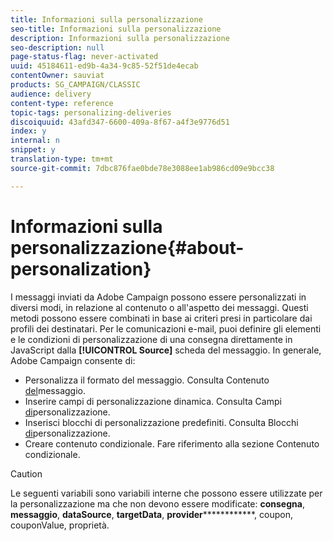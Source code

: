 ```yaml
---
title: Informazioni sulla personalizzazione
seo-title: Informazioni sulla personalizzazione
description: Informazioni sulla personalizzazione
seo-description: null
page-status-flag: never-activated
uuid: 45184611-ed9b-4a34-9c85-52f51de4ecab
contentOwner: sauviat
products: SG_CAMPAIGN/CLASSIC
audience: delivery
content-type: reference
topic-tags: personalizing-deliveries
discoiquuid: 43afd347-6600-409a-8f67-a4f3e9776d51
index: y
internal: n
snippet: y
translation-type: tm+mt
source-git-commit: 7dbc876fae0bde78e3088ee1ab986cd09e9bcc38

---
```



# Informazioni sulla personalizzazione{#about-personalization}

I messaggi inviati da Adobe Campaign possono essere personalizzati in diversi modi, in relazione al contenuto o all&#39;aspetto dei messaggi. Questi metodi possono essere combinati in base ai criteri presi in particolare dai profili dei destinatari. Per le comunicazioni e-mail, puoi definire gli elementi e le condizioni di personalizzazione di una consegna direttamente in JavaScript dalla **[!UICONTROL Source]** scheda del messaggio. In generale, Adobe Campaign consente di:

* Personalizza il formato del messaggio. Consulta Contenuto [del](../../delivery/using/defining-the-email-content.md#message-content)messaggio.
* Inserire campi di personalizzazione dinamica. Consulta Campi [di](../../delivery/using/personalization-fields.md)personalizzazione.
* Inserisci blocchi di personalizzazione predefiniti. Consulta Blocchi [di](../../delivery/using/personalization-blocks.md)personalizzazione.
* Creare contenuto condizionale. Fare riferimento alla sezione Contenuto [](../../delivery/using/conditional-content.md) condizionale.

>[!CAUTION]
>
>Le seguenti variabili sono variabili interne che possono essere utilizzate per la personalizzazione ma che non devono essere modificate: **consegna**, **messaggio**, **dataSource**, **targetData**, **provider**************, coupon, couponValue, proprietà.
